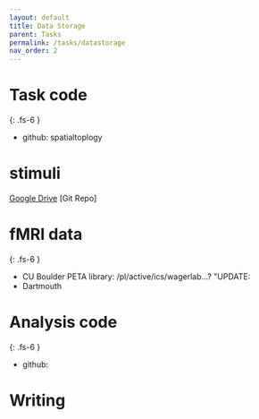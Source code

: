 ```yaml
---
layout: default
title: Data Storage
parent: Tasks
permalink: /tasks/datastorage
nav_order: 2
---
```


# Task code
{: .fs-6 }
* github: spatialtoplogy

# stimuli
[Google Drive](https://drive.google.com/drive/u/0/folders/1hC8EEWQ5k54oWWkbssdCWg6--vCz4009)
[Git Repo]

# fMRI data
{: .fs-6 }
* CU Boulder PETA library: /pl/active/ics/wagerlab...? "UPDATE:
* Dartmouth

# Analysis code
{: .fs-6 }
* github:


# Writing

